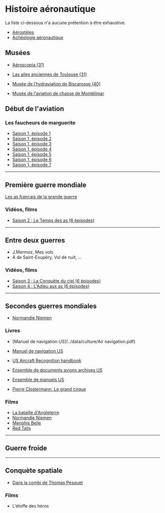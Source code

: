 # Histoire aéronautique

La liste ci-dessous n'a aucune prétention à être exhaustive.

* [Aérostèles](https://www.aerosteles.net/)
* [Achéologie aéronautique](http://aerocherche.fr/)


## Musées

* [Aéroscopia (31)](http://www.musee-aeroscopia.fr/)
* [Las ailes anciennes de Toulouse (31)](http://www.aatlse.org/)
* [Musée de l'hydraviation de Biscarosse (40)](https://www.hydravions-biscarrosse.com/)

* [Musée de l'aviation de chasse de Montélimar](http://www.meacmtl.com/)


## Début de l'aviation

### Les faucheurs de marguerite

* [Saison 1, épisode 1](https://www.youtube.com/watch?v=jgyeJHIaVPo)
* [Saison 1, épisode 2](https://www.dailymotion.com/video/x1zy4bu)
* [Saison 1, épisode 3](https://www.youtube.com/watch?v=I43Hja7js0c)
* [Saison 1, épisode 4](https://ok.ru/video/39311116993)
* [Saison 1, épisode 5](https://www.youtube.com/watch?v=p5EAKp3doJ0)
* [Saison 1, épisode 6](https://www.youtube.com/watch?v=aBM1QVYQr4s)
* [Saison 1, épisode 7](https://www.youtube.com/watch?v=PHy4S4aSz8s)

---
## Première guerre mondiale

[Les as français de la grande guerre](https://www.as14-18.net)

### Vidéos, films

* [Saison 2 : Le Temps des as (6 épisodes)](http://www.ina.fr/playlist-audio-video/304359)

---
## Entre deux guerres

* J.Mermoz, Mes vols
* A de Saint-Exupéry, Vol de nuit, ...

### Vidéos, films

* [Saison 3 : La Conquête du ciel (6 épisodes)](http://www.ina.fr/recherche/search?search=titre_collection:La+Conqu%C3%AAte+du+ciel)
* [Saison 4 : L'Adieu aux as (6 épisodes)](http://www.ina.fr/recherche/search?search=titre_collection%3AL%27adieu+aux+as)

---
## Secondes guerres mondiales

* [Normandie Niemen](http://normandieniemen.free.fr/Musee_Normandie_Niemen_sommaire.htm)

### Livres

* [Manuel de navigation US](../data/culture/Air navigation.pdf)
* [Manuel de navigation US](FM1-30.PDF)
* [US Aircraft Recognition handbook](FM30-30.PDF)
* [Ensemble de documents avions archives US](http://www.theshermantank.com/downloads-page-the-place-for-things-to-big-to-post-like-manuals/airplane-stuff/)
* [Ensemble de manuels US](https://www.ibiblio.org/hyperwar/USA/ref/FM/index.html)

* [Pierre Clostermann, Le grand cirque](https://fr.wikipedia.org/wiki/Le_Grand_Cirque)


### Films
* [La bataille d'Angleterre](http://www.allocine.fr/film/fichefilm_gen_cfilm=32570.html)
* [Normandie Niemen](http://www.allocine.fr/film/fichefilm_gen_cfilm=5258.html)
* [Menphis Belle](http://www.allocine.fr/film/fichefilm_gen_cfilm=35576.html)
* [Red Tails](http://www.allocine.fr/film/fichefilm_gen_cfilm=120385.html)

---
## Guerre froide

---
## Conquète spatiale 

* [Dans la combi de Thomas Pesquet](http://www.dargaud.com/bd/Pourquoi-va-t-on-dans-l-espace)

### Films

* L'étoffe des héros




